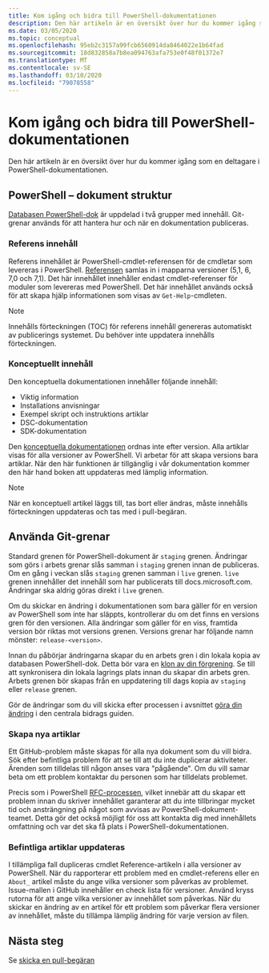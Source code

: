```yaml
---
title: Kom igång och bidra till PowerShell-dokumentationen
description: Den här artikeln är en översikt över hur du kommer igång som en deltagare i PowerShell-dokumentationen.
ms.date: 03/05/2020
ms.topic: conceptual
ms.openlocfilehash: 95eb2c3157a99fcb6560914da8464022e1b64fad
ms.sourcegitcommit: 18d832858a7b8ea094763afa753e0f48f01372e7
ms.translationtype: MT
ms.contentlocale: sv-SE
ms.lasthandoff: 03/10/2020
ms.locfileid: "79078558"
---
```

# <a name="get-started-contributing-to-powershell-documentation"></a>Kom igång och bidra till PowerShell-dokumentationen

Den här artikeln är en översikt över hur du kommer igång som en deltagare i PowerShell-dokumentationen.

## <a name="powershell-docs-structure"></a>PowerShell – dokument struktur

[Databasen PowerShell-dok][psdocs] är uppdelad i två grupper med innehåll. Git-grenar används för att hantera hur och när en dokumentation publiceras.

### <a name="reference-content"></a>Referens innehåll

Referens innehållet är PowerShell-cmdlet-referensen för de cmdletar som levereras i PowerShell.
[Referensen][ref] samlas in i mapparna versioner (5,1, 6, 7,0 och 7,1). Det här innehållet innehåller endast cmdlet-referenser för moduler som levereras med PowerShell. Det här innehållet används också för att skapa hjälp informationen som visas av `Get-Help`-cmdleten.

> [!NOTE]
> Innehålls förteckningen (TOC) för referens innehåll genereras automatiskt av publicerings systemet. Du behöver inte uppdatera innehålls förteckningen.

### <a name="conceptual-content"></a>Konceptuellt innehåll

Den konceptuella dokumentationen innehåller följande innehåll:

- Viktig information
- Installations anvisningar
- Exempel skript och instruktions artiklar
- DSC-dokumentation
- SDK-dokumentation

Den [konceptuella dokumentationen][conceptual] ordnas inte efter version. Alla artiklar visas för alla versioner av PowerShell. Vi arbetar för att skapa versions bara artiklar. När den här funktionen är tillgänglig i vår dokumentation kommer den här hand boken att uppdateras med lämplig information.

> [!NOTE]
> När en konceptuell artikel läggs till, tas bort eller ändras, måste innehålls förteckningen uppdateras och tas med i pull-begäran.

## <a name="using-git-branches"></a>Använda Git-grenar

Standard grenen för PowerShell-dokument är `staging` grenen. Ändringar som görs i arbets grenar slås samman i `staging` grenen innan de publiceras. Om en gång i veckan slås `staging` grenen samman i `live` grenen. `live` grenen innehåller det innehåll som har publicerats till docs.microsoft.com. Ändringar ska aldrig göras direkt i `live` grenen.

Om du skickar en ändring i dokumentationen som bara gäller för en version av PowerShell som inte har släppts, kontrollerar du om det finns en versions gren för den versionen. Alla ändringar som gäller för en viss, framtida version bör riktas mot versions grenen. Versions grenar har följande namn mönster: `release-<version>`.

Innan du påbörjar ändringarna skapar du en arbets gren i din lokala kopia av databasen PowerShell-dok. Detta bör vara en [klon av din förgrening][fork]. Se till att synkronisera din lokala lagrings plats innan du skapar din arbets gren. Arbets grenen bör skapas från en uppdatering till dags kopia av `staging` eller `release` grenen.

Gör de ändringar som du vill skicka efter processen i avsnittet [göra din ändring][making-changes] i den centrala bidrags guiden.

### <a name="creating-new-articles"></a>Skapa nya artiklar

Ett GitHub-problem måste skapas för alla nya dokument som du vill bidra. Sök efter befintliga problem för att se till att du inte duplicerar aktiviteter. Ärenden som tilldelas till någon anses vara "pågående". Om du vill samar beta om ett problem kontaktar du personen som har tilldelats problemet.

Precis som i PowerShell [RFC-processen][rfc], vilket innebär att du skapar ett problem innan du skriver innehållet garanterar att du inte tillbringar mycket tid och ansträngning på något som avvisas av PowerShell-dokument-teamet. Detta gör det också möjligt för oss att kontakta dig med innehållets omfattning och var det ska få plats i PowerShell-dokumentationen.

### <a name="updating-existing-articles"></a>Befintliga artiklar uppdateras

I tillämpliga fall dupliceras cmdlet Reference-artikeln i alla versioner av PowerShell. När du rapporterar ett problem med en cmdlet-referens eller en `About_` artikel måste du ange vilka versioner som påverkas av problemet. Issue-mallen i GitHub innehåller en check lista för versioner. Använd kryss rutorna för att ange vilka versioner av innehållet som påverkas. När du skickar en ändring av en artikel för ett problem som påverkar flera versioner av innehållet, måste du tillämpa lämplig ändring för varje version av filen.

## <a name="next-steps"></a>Nästa steg

Se [skicka en pull-begäran](pull-requests.md)

<!--link refs-->
[conceptual]: https://github.com/MicrosoftDocs/PowerShell-Docs/tree/staging/reference/docs-conceptual
[fork]: /contribute/get-started-setup-local#fork-the-repository
[making-changes]: /contribute/how-to-write-workflows-major#making-your-changes
[psdocs]: https://github.com/MicrosoftDocs/PowerShell-Docs
[ref]: https://github.com/MicrosoftDocs/PowerShell-Docs/tree/staging/reference
[rfc]: https://github.com/PowerShell/powershell-rfc/blob/master/RFC0000-RFC-Process.md